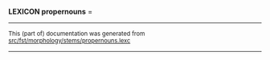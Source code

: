 

**LEXICON propernouns** =

* * *

<small>This (part of) documentation was generated from [src/fst/morphology/stems/propernouns.lexc](https://github.com/giellalt/lang-vep/blob/main/src/fst/morphology/stems/propernouns.lexc)</small>

---

